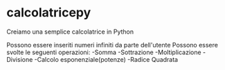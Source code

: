 # calcolatricepy
Creiamo una semplice calcolatrice in Python 

Possono essere inseriti numeri infiniti da parte dell'utente
Possono essere svolte le seguenti operazioni:
-Somma
-Sottrazione
-Moltiplicazione
-Divisione
-Calcolo esponenziale(potenze)
-Radice Quadrata
